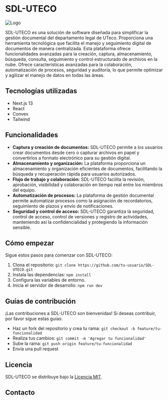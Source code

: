 # SDL-UTECO

![Logo](ruta/a/logo.png) <!-- Inserta aquí el logo de tu proyecto -->

SDL-UTECO es una solución de software diseñada para simplificar la gestión documental del departamento legal de UTeco. Proporciona una herramienta tecnológica que facilita el manejo y seguimiento digital de documentos de manera centralizada. Esta plataforma ofrece funcionalidades avanzadas para la creación, captura, almacenamiento, búsqueda, consulta, seguimiento y control estructurado de archivos en la nube. Ofrece características avanzadas para la colaboración, automatización de procesos, seguridad y auditoría, lo que permite optimizar y agilizar el manejo de datos en todas las áreas.

## Tecnologías utilizadas

- Next.js 13
- React
- Convex
- Tailwind

## Funcionalidades

- **Captura y creación de documentos:** SDL-UTECO permite a los usuarios crear documentos desde cero o capturar archivos en papel y convertirlos a formato electrónico para su gestión digital.
- **Almacenamiento y organización:** La plataforma proporciona un almacenamiento y organización eficientes de documentos, facilitando la búsqueda y recuperación rápida para usuarios autorizados.
- **Flujo de trabajo y colaboración:** SDL-UTECO facilita la revisión, aprobación, visibilidad y colaboración en tiempo real entre los miembros del equipo.
- **Automatización de procesos:** La plataforma de gestión documental permite automatizar procesos como la asignación de recordatorios, seguimiento de plazos y envío de notificaciones.
- **Seguridad y control de acceso:** SDL-UTECO garantiza la seguridad, control de acceso, control de versiones y registro de actividades, manteniendo así la confidencialidad y protegiendo la información sensible.

## Cómo empezar

Sigue estos pasos para comenzar con SDL-UTECO:

1. Clona el repositorio: `git clone https://github.com/tu-usuario/SDL-UTECO.git`
2. Instala las dependencias: `npm install`
3. Configura las variables de entorno.
4. Inicia el servidor de desarrollo: `npm run dev`

## Guías de contribución

¡Las contribuciones a SDL-UTECO son bienvenidas! Si deseas contribuir, por favor sigue estas guías:

- Haz un fork del repositorio y crea tu rama: `git checkout -b feature/tu-funcionalidad`
- Realiza tus cambios: `git commit -m 'Agregar tu funcionalidad'`
- Sube la rama: `git push origin feature/tu-funcionalidad`
- Envía una pull request

## Licencia

SDL-UTECO se distribuye bajo la [Licencia MIT](license.md).

## Contacto


